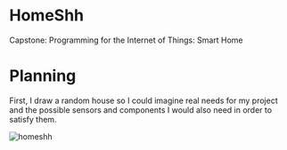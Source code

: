 # HomeShh

Capstone: Programming for the Internet of Things: Smart Home

# Planning

First, I draw a random house so I could imagine real needs for my project and the possible sensors and components I would also need in order to satisfy them.

![homeshh](https://cloud.githubusercontent.com/assets/22894897/25628048/387cce88-2f3b-11e7-9e45-50bbdceb20e2.jpeg)

